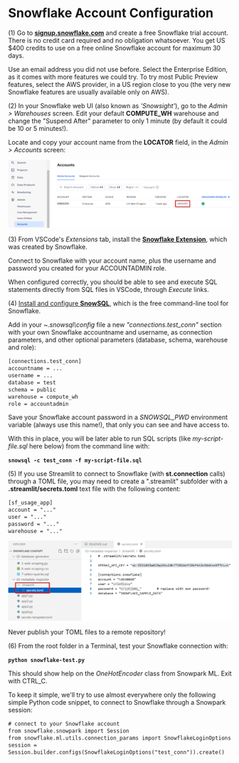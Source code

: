 # Snowflake Account Configuration

(1) Go to [**signup.snowflake.com**](https://signup.snowflake.com/) and create a free Snowflake trial account. There is no credit card required and no obligation whatsoever. You get US $400 credits to use on a free online Snowflake account for maximum 30 days.

Use an email address you did not use before. Select the Enterprise Edition, as it comes with more features we could try. To try most Public Preview features, select the AWS provider, in a US region close to you (the very new Snowflake features are usually available only on AWS).

(2) In your Snowflake web UI (also known as *'Snowsight'*), go to the *Admin > Warehouses* screen. Edit your default **COMPUTE_WH** warehouse and change the "Suspend After" parameter to only 1 minute (by default it could be 10 or 5 minutes!).

Locate and copy your account name from the **LOCATOR** field, in the *Admin > Accounts* screen:

![Snowflake](./.images/credentials3.png)

(3) From VSCode's *Extensions* tab, install the [**Snowflake Extension**](https://docs.snowflake.com/en/user-guide/vscode-ext), which was created by Snowflake.  

Connect to Snowflake with your account name, plus the username and password you created for your ACCOUNTADMIN role.  

When configured correctly, you should be able to see and execute SQL statements directly from SQL files in VSCode, through *Execute* links.

(4) [Install and configure **SnowSQL**](https://docs.snowflake.com/en/user-guide/snowsql-install-config), which is the free command-line tool for Snowflake.  

Add in your *~\.snowsql\config* file a new *"connections.test_conn"* section with your own Snowflake accountname and username, as connection parameters, and other optional parameters (database, schema, warehouse and role):  

```
[connections.test_conn]
accountname = ...
username = ...
database = test
schema = public
warehouse = compute_wh
role = accountadmin
```

Save your Snowflake account password in a *SNOWSQL_PWD* environment variable (always use this name!), that only you can see and have access to.  

With this in place, you will be later able to run SQL scripts (like *my-script-file.sql* here below) from the command line with:  

**`snowsql -c test_conn -f my-script-file.sql`**

(5) If you use Streamlit to connect to Snowflake (with **st.connection** calls) through a TOML file, you may need to create a ".streamlit" subfolder with a **.streamlit/secrets.toml** text file with the following content:

```
[sf_usage_app]
account = "..."
user = "..."
password = "..."
warehouse = "..."
```

![secrets.toml](./.images/credentials1.png)

Never publish your TOML files to a remote repository!

(6) From the root folder in a Terminal, test your Snowflake connection with:

**`python snowflake-test.py`**

This should show help on the *OneHotEncoder* class from Snowpark ML. Exit with CTRL_C.

To keep it simple, we'll try to use almost everywhere only the following simple Python code snippet, to connect to Snowflake through a Snowpark session:

```
# connect to your Snowflake account
from snowflake.snowpark import Session
from snowflake.ml.utils.connection_params import SnowflakeLoginOptions
session = Session.builder.configs(SnowflakeLoginOptions("test_conn")).create()
```
